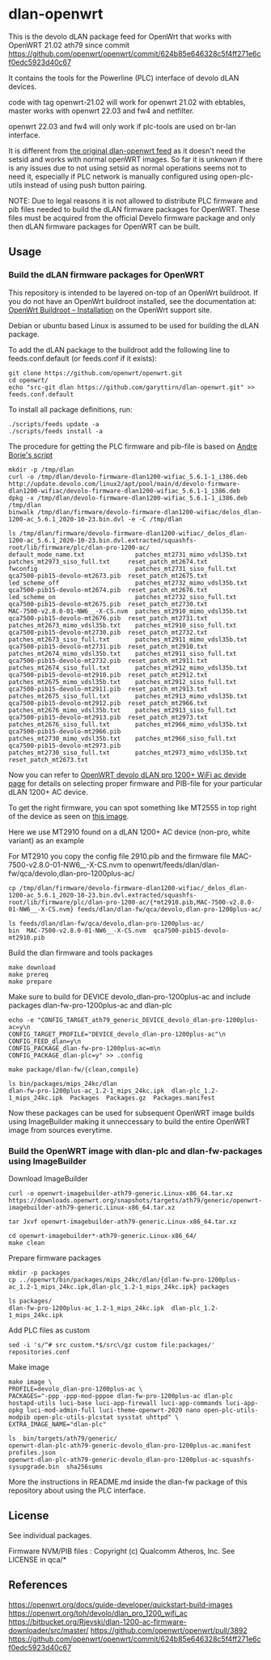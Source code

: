 # dlan-openwrt

This is the devolo dLAN package feed for OpenWrt that works with OpenWRT 21.02 ath79 since commit 
https://github.com/openwrt/openwrt/commit/624b85e646328c5f4ff271e6cf0edc5923d40c67

It contains the tools for the Powerline (PLC) interface of devolo dLAN devices.

code with tag openwrt-21.02 will work for openwrt 21.02 with ebtables, master works with openwrt 22.03 and fw4 and netfilter.

openwrt 22.03 and fw4 will only work if plc-tools are used on br-lan interface.

It is different from [the original dlan-openwrt feed](https://github.com/devolo/dlan-openwrt) as it doesn't need the setsid and works with normal openWRT images.
So far it is unknown if there is any issues due to not using setsid as normal operations seems not to need it,
especially if PLC network is manually configured using open-plc-utils instead of using push button pairing. 

NOTE: Due to legal reasons it is not allowed to distribute PLC firmware and pib files needed to build the dLAN firmware packages for OpenWRT.
These files must be acquired from the official Develo firmware package and only then dLAN firmware packages for OpenWRT can be built.

## Usage

### Build the dLAN firmware packages for OpenWRT
This repository is intended to be layered on-top of an OpenWrt buildroot. If you do not have an OpenWrt buildroot installed, see the documentation at: [OpenWrt Buildroot – Installation](http://wiki.openwrt.org/doc/howto/buildroot.exigence) on the OpenWrt support site.

Debian or ubuntu based Linux is assumed to be used for building the dLAN package.

To add the dLAN package to the buildroot add the following line to feeds.conf.default (or feeds.conf if it exists):
```
git clone https://github.com/openwrt/openwrt.git
cd openwrt/
echo "src-git dlan https://github.com/garyttirn/dlan-openwrt.git" >> feeds.conf.default 
```

To install all package definitions, run:
```
./scripts/feeds update -a
./scripts/feeds install -a
```

The procedure for getting the PLC firmware and pib-file is based on [Andre Borie's script](https://bitbucket.org/Rjevski/dlan-1200-ac-firmware-downloader/src/master/)
```
mkdir -p /tmp/dlan
curl -o /tmp/dlan/devolo-firmware-dlan1200-wifiac_5.6.1-1_i386.deb http://update.devolo.com/linux2/apt/pool/main/d/devolo-firmware-dlan1200-wifiac/devolo-firmware-dlan1200-wifiac_5.6.1-1_i386.deb
dpkg -x /tmp/dlan/devolo-firmware-dlan1200-wifiac_5.6.1-1_i386.deb /tmp/dlan
binwalk /tmp/dlan/firmware/devolo-firmware-dlan1200-wifiac/delos_dlan-1200-ac_5.6.1_2020-10-23.bin.dvl -e -C /tmp/dlan

ls /tmp/dlan/firmware/devolo-firmware-dlan1200-wifiac/_delos_dlan-1200-ac_5.6.1_2020-10-23.bin.dvl.extracted/squashfs-root/lib/firmware/plc/dlan-pro-1200-ac/
default_mode_name.txt              patches_mt2731_mimo_vdsl35b.txt  patches_mt2973_siso_full.txt     reset_patch_mt2674.txt
fwconfig                           patches_mt2731_siso_full.txt     qca7500-pib15-devolo-mt2673.pib  reset_patch_mt2675.txt
led_scheme_off                     patches_mt2732_mimo_vdsl35b.txt  qca7500-pib15-devolo-mt2674.pib  reset_patch_mt2676.txt
led_scheme_on                      patches_mt2732_siso_full.txt     qca7500-pib15-devolo-mt2675.pib  reset_patch_mt2730.txt
MAC-7500-v2.8.0-01-NW6__-X-CS.nvm  patches_mt2910_mimo_vdsl35b.txt  qca7500-pib15-devolo-mt2676.pib  reset_patch_mt2731.txt
patches_mt2673_mimo_vdsl35b.txt    patches_mt2910_siso_full.txt     qca7500-pib15-devolo-mt2730.pib  reset_patch_mt2732.txt
patches_mt2673_siso_full.txt       patches_mt2911_mimo_vdsl35b.txt  qca7500-pib15-devolo-mt2731.pib  reset_patch_mt2910.txt
patches_mt2674_mimo_vdsl35b.txt    patches_mt2911_siso_full.txt     qca7500-pib15-devolo-mt2732.pib  reset_patch_mt2911.txt
patches_mt2674_siso_full.txt       patches_mt2912_mimo_vdsl35b.txt  qca7500-pib15-devolo-mt2910.pib  reset_patch_mt2912.txt
patches_mt2675_mimo_vdsl35b.txt    patches_mt2912_siso_full.txt     qca7500-pib15-devolo-mt2911.pib  reset_patch_mt2913.txt
patches_mt2675_siso_full.txt       patches_mt2913_mimo_vdsl35b.txt  qca7500-pib15-devolo-mt2912.pib  reset_patch_mt2966.txt
patches_mt2676_mimo_vdsl35b.txt    patches_mt2913_siso_full.txt     qca7500-pib15-devolo-mt2913.pib  reset_patch_mt2973.txt
patches_mt2676_siso_full.txt       patches_mt2966_mimo_vdsl35b.txt  qca7500-pib15-devolo-mt2966.pib
patches_mt2730_mimo_vdsl35b.txt    patches_mt2966_siso_full.txt     qca7500-pib15-devolo-mt2973.pib
patches_mt2730_siso_full.txt       patches_mt2973_mimo_vdsl35b.txt  reset_patch_mt2673.txt
```

Now you can refer to [OpenWRT devolo dLAN pro 1200+ WiFi ac devide page](https://openwrt.org/toh/devolo/dlan_pro_1200_wifi_ac#powerline_interface)
for details on selecting proper firmware and PIB-file for your particular dLAN 1200+ AC device.

To get the right firmware, you can spot something like MT2555 in top right of the device as seen on [this image](https://openwrt.org/_media/media/devolo/dlan-pro-wireless-500-plus-bottom.jpg). 

Here we use MT2910 found on a dLAN 1200+ AC device (non-pro, white variant) as an example 

For MT2910 you copy the config file 2910.pib and the firmware file MAC-7500-v2.8.0-01-NW6__-X-CS.nvm to openwrt/feeds/dlan/dlan-fw/qca/devolo,dlan-pro-1200plus-ac/

```
cp /tmp/dlan/firmware/devolo-firmware-dlan1200-wifiac/_delos_dlan-1200-ac_5.6.1_2020-10-23.bin.dvl.extracted/squashfs-root/lib/firmware/plc/dlan-pro-1200-ac/{*mt2910.pib,MAC-7500-v2.8.0-01-NW6__-X-CS.nvm} feeds/dlan/dlan-fw/qca/devolo,dlan-pro-1200plus-ac/

ls feeds/dlan/dlan-fw/qca/devolo,dlan-pro-1200plus-ac/
bin  MAC-7500-v2.8.0-01-NW6__-X-CS.nvm  qca7500-pib15-devolo-mt2910.pib
```

Build the dlan firmware and tools packages
```
make download
make prereq
make prepare
```

Make sure to build for DEVICE devolo_dlan-pro-1200plus-ac and include packages dlan-fw-pro-1200plus-ac and dlan-plc
```
echo -e "CONFIG_TARGET_ath79_generic_DEVICE_devolo_dlan-pro-1200plus-ac=y\n
CONFIG_TARGET_PROFILE="DEVICE_devolo_dlan-pro-1200plus-ac"\n
CONFIG_FEED_dlan=y\n
CONFIG_PACKAGE_dlan-fw-pro-1200plus-ac=m\n
CONFIG_PACKAGE_dlan-plc=y" >> .config

make package/dlan-fw/{clean,compile}

ls bin/packages/mips_24kc/dlan
dlan-fw-pro-1200plus-ac_1.2-1_mips_24kc.ipk  dlan-plc_1.2-1_mips_24kc.ipk  Packages  Packages.gz  Packages.manifest
```

Now these packages can be used for subsequent OpenWRT image builds using ImageBuilder making it unneccessary to build the entire OpenWRT image from sources everytime.

### Build the OpenWRT image with dlan-plc and dlan-fw-packages using ImageBuilder

Download ImageBuilder
```
curl -o openwrt-imagebuilder-ath79-generic.Linux-x86_64.tar.xz https://downloads.openwrt.org/snapshots/targets/ath79/generic/openwrt-imagebuilder-ath79-generic.Linux-x86_64.tar.xz

tar Jxvf openwrt-imagebuilder-ath79-generic.Linux-x86_64.tar.xz

cd openwrt-imagebuilder*-ath79-generic.Linux-x86_64/
make clean
```

Prepare firmware packages
```
mkdir -p packages
cp ../openwrt/bin/packages/mips_24kc/dlan/{dlan-fw-pro-1200plus-ac_1.2-1_mips_24kc.ipk,dlan-plc_1.2-1_mips_24kc.ipk} packages

ls packages/
dlan-fw-pro-1200plus-ac_1.2-1_mips_24kc.ipk  dlan-plc_1.2-1_mips_24kc.ipk

```

Add PLC files as custom
```
sed -i 's/^# src custom.*$/src\/gz custom file:packages/' repositories.conf
```

Make image
```
make image \
PROFILE=devolo_dlan-pro-1200plus-ac \
PACKAGES="-ppp -ppp-mod-pppoe dlan-fw-pro-1200plus-ac dlan-plc hostapd-utils luci-base luci-app-firewall luci-app-commands luci-app-opkg luci-mod-admin-full luci-theme-openwrt-2020 nano open-plc-utils-modpib open-plc-utils-plcstat sysstat uhttpd" \
EXTRA_IMAGE_NAME="dlan-plc"

ls  bin/targets/ath79/generic/
openwrt-dlan-plc-ath79-generic-devolo_dlan-pro-1200plus-ac.manifest                 profiles.json
openwrt-dlan-plc-ath79-generic-devolo_dlan-pro-1200plus-ac-squashfs-sysupgrade.bin  sha256sums
```

More the instructions in README.md inside the dlan-fw package of this repository about using the PLC interface.

## License

See individual packages.

Firmware NVM/PIB files :
Copyright (c) Qualcomm Atheros, Inc.
See LICENSE in qca/*

## References 

https://openwrt.org/docs/guide-developer/quickstart-build-images
https://openwrt.org/toh/devolo/dlan_pro_1200_wifi_ac
https://bitbucket.org/Rjevski/dlan-1200-ac-firmware-downloader/src/master/
https://github.com/openwrt/openwrt/pull/3892
https://github.com/openwrt/openwrt/commit/624b85e646328c5f4ff271e6cf0edc5923d40c67
